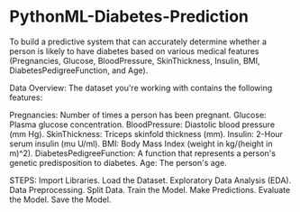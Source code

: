 # PythonML-Diabetes-Prediction
To build a predictive system that can accurately determine whether a person is likely to have diabetes based on various medical features 
(Pregnancies, Glucose, BloodPressure, SkinThickness, Insulin, BMI, DiabetesPedigreeFunction, and Age).

Data Overview:
The dataset you're working with contains the following features:

Pregnancies: Number of times a person has been pregnant.
Glucose: Plasma glucose concentration.
BloodPressure: Diastolic blood pressure (mm Hg).
SkinThickness: Triceps skinfold thickness (mm).
Insulin: 2-Hour serum insulin (mu U/ml).
BMI: Body Mass Index (weight in kg/(height in m)^2).
DiabetesPedigreeFunction: A function that represents a person's genetic predisposition to diabetes.
Age: The person's age.

STEPS:
Import Libraries.
Load the Dataset.
Exploratory Data Analysis (EDA).
Data Preprocessing.
Split Data.
Train the Model.
Make Predictions.
Evaluate the Model.
Save the Model.
